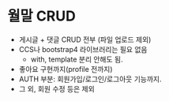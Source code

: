 # 월말 CRUD

- 게시글 + 댓글 CRUD 전부 (파일 업로드 제외)
- CCS나 bootstrap4 라이브러리는 필요 없음
  - with, template 분리 안해도 됨.
- 좋아요 구현까지(profile 전까지)
- AUTH 부분: 회원가입/로그인/로그아웃 기능까지.
- 그 외, 회원 수정 등은 제외

